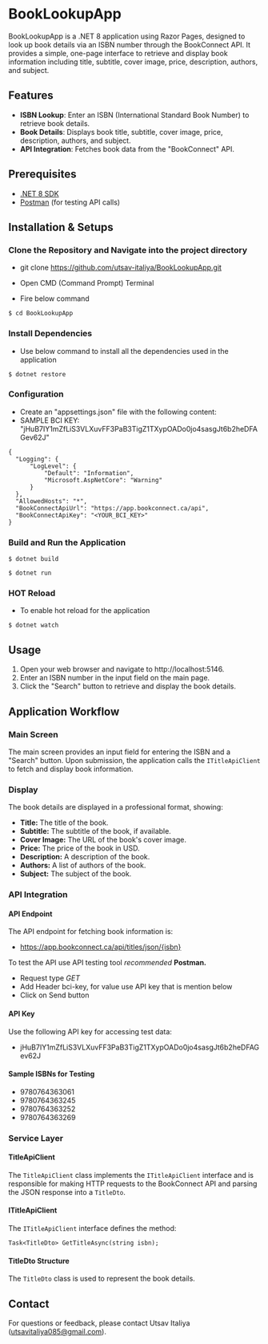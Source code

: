 # BookLookupApp

BookLookupApp is a .NET 8 application using Razor Pages, designed to look up book details via an ISBN number through the BookConnect API. It provides a simple, one-page interface to retrieve and display book information including title, subtitle, cover image, price, description, authors, and subject.

## Features

- **ISBN Lookup**: Enter an ISBN (International Standard Book Number) to retrieve book details.
- **Book Details**: Displays book title, subtitle, cover image, price, description, authors, and subject.
- **API Integration**: Fetches book data from the "BookConnect" API.

## Prerequisites

- [.NET 8 SDK](https://dotnet.microsoft.com/download)
- [Postman](https://www.postman.com/) (for testing API calls)


## Installation & Setups

### Clone the Repository and Navigate into the project directory

- git clone https://github.com/utsav-italiya/BookLookupApp.git

- Open CMD (Command Prompt) Terminal

- Fire below command
```
$ cd BookLookupApp
```
### Install Dependencies
- Use below command to install all the dependencies used in the application
```
$ dotnet restore
```
### Configuration

- Create an "appsettings.json" file with the following content:
- SAMPLE BCI KEY: "jHuB7IY1mZfLiS3VLXuvFF3PaB3TigZ1TXypOADo0jo4sasgJt6b2heDFAGev62J"
```
{
  "Logging": {
      "LogLevel": {
          "Default": "Information",
          "Microsoft.AspNetCore": "Warning"
      }
  },
  "AllowedHosts": "*",
  "BookConnectApiUrl": "https://app.bookconnect.ca/api",
  "BookConnectApiKey": "<YOUR_BCI_KEY>"
}
```

### Build and Run the Application
```
$ dotnet build
```
```
$ dotnet run
```
### HOT Reload

- To enable hot reload for the application

```
$ dotnet watch
```


## Usage

1. Open your web browser and navigate to http://localhost:5146.
2. Enter an ISBN number in the input field on the main page.
3. Click the "Search" button to retrieve and display the book details.

## Application Workflow

### Main Screen

The main screen provides an input field for entering the ISBN and a "Search" button. Upon submission, the application calls the `ITitleApiClient` to fetch and display book information.

### Display

The book details are displayed in a professional format, showing:

- **Title:** The title of the book.
- **Subtitle:** The subtitle of the book, if available.
- **Cover Image:** The URL of the book's cover image.
- **Price:** The price of the book in USD.
- **Description:** A description of the book.
- **Authors:** A list of authors of the book.
- **Subject:** The subject of the book.

### API Integration

#### API Endpoint

The API endpoint for fetching book information is:

 - https://app.bookconnect.ca/api/titles/json/{isbn}
 
To test the API use API testing tool *recommended* **Postman.**

- Request type *GET*
- Add Header bci-key, for value use API key that is mention below
- Click on Send button

#### API Key

Use the following API key for accessing test data:

  - jHuB7IY1mZfLiS3VLXuvFF3PaB3TigZ1TXypOADo0jo4sasgJt6b2heDFAGev62J

#### Sample ISBNs for Testing

- 9780764363061
- 9780764363245
- 9780764363252
- 9780764363269

### Service Layer

#### TitleApiClient

The `TitleApiClient` class implements the `ITitleApiClient` interface and is responsible for making HTTP requests to the BookConnect API and parsing the JSON response into a `TitleDto`.

#### ITitleApiClient

The `ITitleApiClient` interface defines the method:

```
Task<TitleDto> GetTitleAsync(string isbn);
```
#### TitleDto Structure

The `TitleDto` class is used to represent the book details.

## Contact

For questions or feedback, please contact Utsav Italiya (utsavitaliya085@gmail.com).
